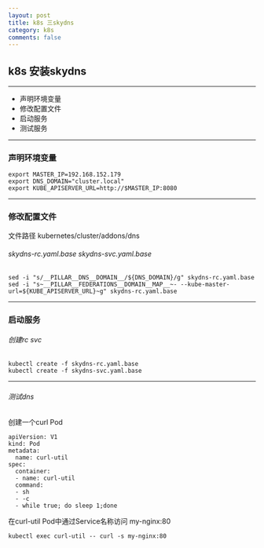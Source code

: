 ```yaml
---
layout: post
title: k8s 三skydns
category: k8s
comments: false
---
```



## k8s 安装skydns
---
  * 声明环境变量
  * 修改配置文件
  * 启动服务
  * 测试服务

  
---

### 声明环境变量

```
export MASTER_IP=192.168.152.179
export DNS_DOMAIN="cluster.local"
export KUBE_APISERVER_URL=http://$MASTER_IP:8080
```
---

### 修改配置文件
文件路径 kubernetes/cluster/addons/dns
###### skydns-rc.yaml.base skydns-svc.yaml.base
```
sed -i "s/__PILLAR__DNS__DOMAIN__/${DNS_DOMAIN}/g" skydns-rc.yaml.base
sed -i "s~__PILLAR__FEDERATIONS__DOMAIN__MAP__~- --kube-master-url=${KUBE_APISERVER_URL}~g" skydns-rc.yaml.base
```

------------------------------------

### 启动服务
###### 创建rc svc
```
kubectl create -f skydns-rc.yaml.base 
kubectl create -f skydns-svc.yaml.base 
```
---

###### 测试dns 
创建一个curl Pod

```
apiVersion: V1
kind: Pod
metadata:
  name: curl-util
spec:
  container:
  - name: curl-util
  command:
  - sh
  - -c
  - while true; do sleep 1;done
```

在curl-util Pod中通过Service名称访问 my-nginx:80

```
kubectl exec curl-util -- curl -s my-nginx:80
```
